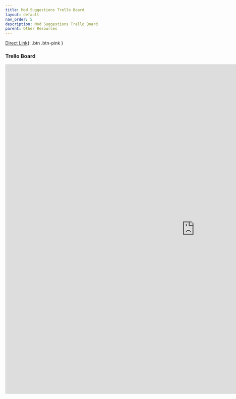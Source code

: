 ```yaml
---
title: Mod Suggestions Trello Board
layout: default
nav_order: 5
description: Mod Suggestions Trello Board
parent: Other Resources
---
```


[Direct Link](https://trello.com/b/jQFlf7nY/suggested-mods){: .btn .btn-pink }


### Trello Board


<iframe src="https://trello.com/b/jQFlf7nY.html" width="1200" height="1044" align="left" frameborder="0" marginheight="0" marginwidth="0"> Loading…</iframe>